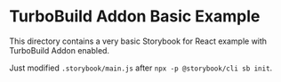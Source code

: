 # TurboBuild Addon Basic Example

This directory contains a very basic Storybook for React example with TurboBuild Addon enabled.

Just modified `.storybook/main.js` after `npx -p @storybook/cli sb init`.
